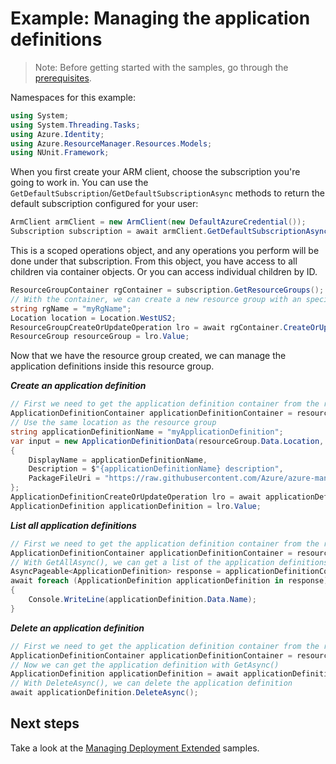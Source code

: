 # Example: Managing the application definitions

>Note: Before getting started with the samples, go through the [prerequisites](https://github.com/Azure/azure-sdk-for-net/tree/main/sdk/resourcemanager/Azure.ResourceManager#prerequisites).

Namespaces for this example:
```C# Snippet:Manage_ApplicationDefinitions_Namespaces
using System;
using System.Threading.Tasks;
using Azure.Identity;
using Azure.ResourceManager.Resources.Models;
using NUnit.Framework;
```

When you first create your ARM client, choose the subscription you're going to work in. You can use the `GetDefaultSubscription`/`GetDefaultSubscriptionAsync` methods to return the default subscription configured for your user:

```C# Snippet:Readme_DefaultSubscription
ArmClient armClient = new ArmClient(new DefaultAzureCredential());
Subscription subscription = await armClient.GetDefaultSubscriptionAsync();
```

This is a scoped operations object, and any operations you perform will be done under that subscription. From this object, you have access to all children via container objects. Or you can access individual children by ID.

```C# Snippet:Readme_GetResourceGroupContainer
ResourceGroupContainer rgContainer = subscription.GetResourceGroups();
// With the container, we can create a new resource group with an specific name
string rgName = "myRgName";
Location location = Location.WestUS2;
ResourceGroupCreateOrUpdateOperation lro = await rgContainer.CreateOrUpdateAsync(rgName, new ResourceGroupData(location));
ResourceGroup resourceGroup = lro.Value;
```

Now that we have the resource group created, we can manage the application definitions inside this resource group.

***Create an application definition***

```C# Snippet:Managing_ApplicationDefinitions_CreateAnApplicationDefinition
// First we need to get the application definition container from the resource group
ApplicationDefinitionContainer applicationDefinitionContainer = resourceGroup.GetApplicationDefinitions();
// Use the same location as the resource group
string applicationDefinitionName = "myApplicationDefinition";
var input = new ApplicationDefinitionData(resourceGroup.Data.Location, ApplicationLockLevel.None)
{
    DisplayName = applicationDefinitionName,
    Description = $"{applicationDefinitionName} description",
    PackageFileUri = "https://raw.githubusercontent.com/Azure/azure-managedapp-samples/master/Managed%20Application%20Sample%20Packages/201-managed-storage-account/managedstorage.zip"
};
ApplicationDefinitionCreateOrUpdateOperation lro = await applicationDefinitionContainer.CreateOrUpdateAsync(applicationDefinitionName, input);
ApplicationDefinition applicationDefinition = lro.Value;
```

***List all application definitions***

```C# Snippet:Managing_ApplicationDefinitions_ListAllApplicationDefinitions
// First we need to get the application definition container from the resource group
ApplicationDefinitionContainer applicationDefinitionContainer = resourceGroup.GetApplicationDefinitions();
// With GetAllAsync(), we can get a list of the application definitions in the container
AsyncPageable<ApplicationDefinition> response = applicationDefinitionContainer.GetAllAsync();
await foreach (ApplicationDefinition applicationDefinition in response)
{
    Console.WriteLine(applicationDefinition.Data.Name);
}
```

***Delete an application definition***

```C# Snippet:Managing_ApplicationDefinitions_DeleteAnApplicationDefinition
// First we need to get the application definition container from the resource group
ApplicationDefinitionContainer applicationDefinitionContainer = resourceGroup.GetApplicationDefinitions();
// Now we can get the application definition with GetAsync()
ApplicationDefinition applicationDefinition = await applicationDefinitionContainer.GetAsync("myApplicationDefinition");
// With DeleteAsync(), we can delete the application definition
await applicationDefinition.DeleteAsync();
```


## Next steps
Take a look at the [Managing Deployment Extended](https://github.com/Azure/azure-sdk-for-net/blob/main/sdk/resources/Azure.ResourceManager.Resources/samples/Sample2_ManagingDeploymentExtendeds.md) samples.
